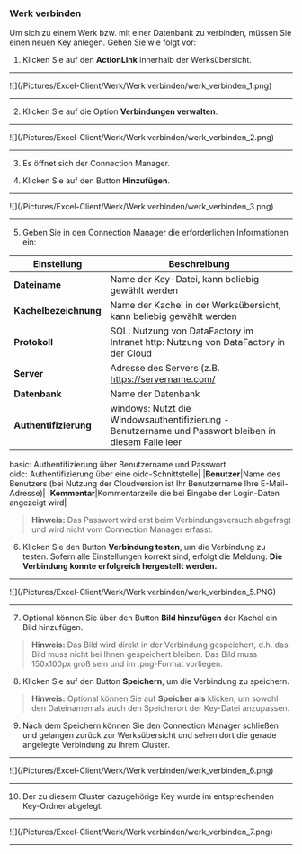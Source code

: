 ### Werk verbinden

Um sich zu einem Werk bzw. mit einer Datenbank zu verbinden, müssen Sie einen neuen Key anlegen. Gehen Sie wie folgt vor:

1) Klicken Sie auf den **ActionLink** innerhalb der Werksübersicht.  

---
![](/Pictures/Excel-Client/Werk/Werk verbinden/werk_verbinden_1.png)

---

2) Klicken Sie auf die Option **Verbindungen verwalten**.

---
![](/Pictures/Excel-Client/Werk/Werk verbinden/werk_verbinden_2.png)

---

3) Es öffnet sich der Connection Manager.

4) Klicken Sie auf den Button **Hinzufügen**.

---
![](/Pictures/Excel-Client/Werk/Werk verbinden/werk_verbinden_3.png)

---

5) Geben Sie in den Connection Manager die erforderlichen Informationen ein:

|Einstellung|Beschreibung|
| - | - |
|**Dateiname**|Name der Key-Datei, kann beliebig gewählt werden|
|**Kachelbezeichnung**|Name der Kachel in der Werksübersicht, kann beliebig gewählt werden|
|**Protokoll**|SQL: Nutzung von DataFactory im Intranet http: Nutzung von DataFactory in der Cloud|
|**Server**|Adresse des Servers (z.B. https://servername.com/|
|**Datenbank**|Name der Datenbank|
|**Authentifizierung**|windows: Nutzt die Windowsauthentifizierung - Benutzername und Passwort bleiben in diesem Falle leer  
basic: Authentifizierung über Benutzername und Passwort  
oidc: Authentifizierung über eine oidc-Schnittstelle|
|**Benutzer**|Name des Benutzers (bei Nutzung der Cloudversion ist Ihr Benutzername Ihre E-Mail-Adresse)|
|**Kommentar**|Kommentarzeile die bei Eingabe der Login-Daten angezeigt wird|

>**Hinweis:** Das Passwort wird erst beim Verbindungsversuch abgefragt und wird nicht vom Connection Manager erfasst.

<!---

---
![](/Pictures/Excel-Client/Werk/Werk verbinden/werk_verbinden_4.PNG)

---

-->

6) Klicken Sie den Button **Verbindung testen**, um die Verbindung zu testen. Sofern alle Einstellungen korrekt sind, erfolgt die Meldung: **Die Verbindung konnte erfolgreich hergestellt werden.**  

---
![](/Pictures/Excel-Client/Werk/Werk verbinden/werk_verbinden_5.PNG)

---

7) Optional können Sie über den Button **Bild hinzufügen** der Kachel ein Bild hinzufügen.  

> **Hinweis:** Das Bild wird direkt in der Verbindung gespeichert, d.h. das Bild muss nicht bei Ihnen gespeichert bleiben. Das Bild muss 150x100px groß sein und im .png-Format vorliegen.  

8) Klicken Sie auf den Button **Speichern**, um die Verbindung zu speichern.

>**Hinweis:** Optional können Sie auf **Speicher als** klicken, um sowohl den Dateinamen als auch den Speicherort der Key-Datei anzupassen.

9) Nach dem Speichern können Sie den Connection Manager schließen und gelangen zurück zur Werksübersicht und sehen dort die gerade angelegte Verbindung zu Ihrem Cluster.  

---
![](/Pictures/Excel-Client/Werk/Werk verbinden/werk_verbinden_6.png)

---

10) Der zu diesem Cluster dazugehörige Key wurde im entsprechenden Key-Ordner abgelegt.

---
![](/Pictures/Excel-Client/Werk/Werk verbinden/werk_verbinden_7.png)

---
